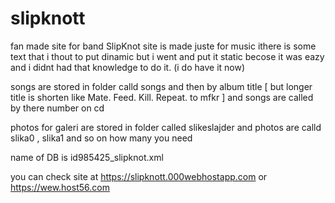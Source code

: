 # slipknott
fan made site for band SlipKnot
site is made juste for music ithere is some text that i thout to put dinamic but i went and put it static becose it was eazy and i didnt had that knowledge to do it. (i do have it now)

songs are stored in folder calld songs and then by album title [ but longer title is shorten like Mate. Feed. Kill. Repeat. to mfkr ] and songs are called by there number on cd

photos for galeri are stored in folder called slikeslajder and photos are calld slika0 , slika1 and so on how many you need

name of DB is id985425_slipknot.xml 

you can check site at https://slipknott.000webhostapp.com or https://wew.host56.com
